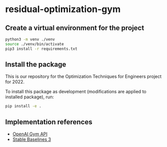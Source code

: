 # residual-optimization-gym

## Create a virtual environment for the project

```bash
python3 -m venv ./venv
source ./venv/bin/activate
pip3 install -r requirements.txt
```

## Install the package

This is our repository for the Optimization Techniques for Engineers project for 2022.

To install this package as development (modifications are applied to installed package), run:

```bash
pip install -e .
```

## Implementation references

- [OpenAI Gym API](https://www.gymlibrary.ml/content/api/)
- [Stable Baselines 3](https://stable-baselines3.readthedocs.io/en/master/modules/ppo.html)
